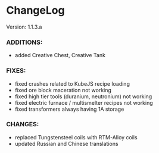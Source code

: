 # ChangeLog

Version: 1.1.3.a

### ADDITIONS:
- added Creative Chest, Creative Tank

### FIXES:
- fixed crashes related to KubeJS recipe loading
- fixed ore block maceration not working
- fixed high tier tools (duranium, neutronium) not working
- fixed electric furnace / multismelter recipes not working
- fixed transformers always having 1A storage

### CHANGES:
- replaced Tungstensteel coils with RTM-Alloy coils 
- updated Russian and Chinese translations